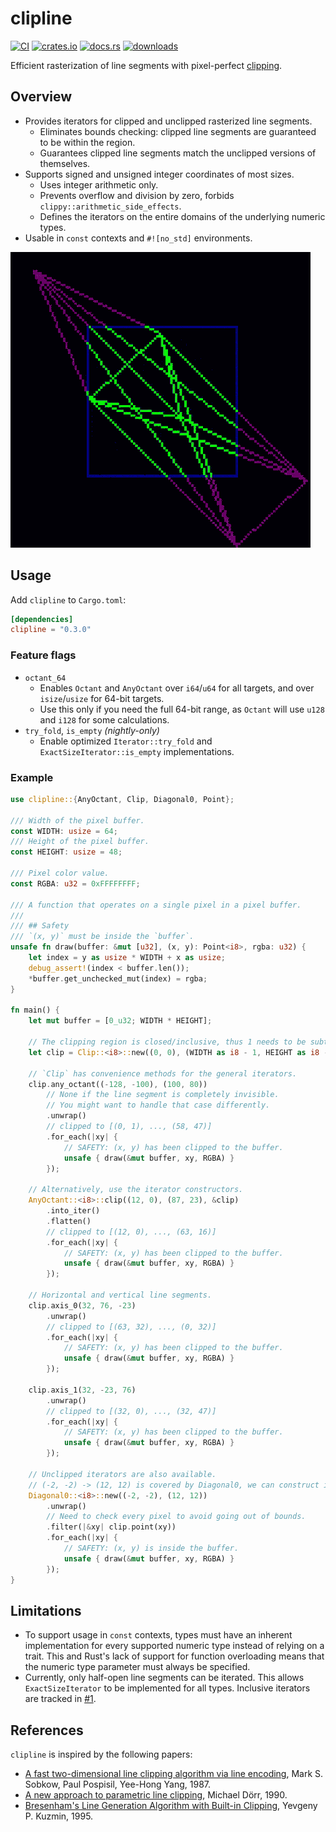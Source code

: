 # clipline

[![CI](https://github.com/nxsaken/clipline/actions/workflows/ci.yml/badge.svg)](https://github.com/nxsaken/clipline/actions/workflows/ci.yml)
[![crates.io](https://img.shields.io/crates/v/clipline.svg)](https://crates.io/crates/clipline)
[![docs.rs](https://img.shields.io/docsrs/clipline)](https://docs.rs/clipline/latest/clipline/)
[![downloads](https://img.shields.io/crates/d/clipline.svg)](https://crates.io/crates/clipline)

Efficient rasterization of line segments with pixel-perfect [clipping][clip].

## Overview
  
- Provides iterators for clipped and unclipped rasterized line segments.
  - Eliminates bounds checking: clipped line segments are guaranteed to be within the region.
  - Guarantees clipped line segments match the unclipped versions of themselves.
- Supports signed and unsigned integer coordinates of most sizes.
  - Uses integer arithmetic only.
  - Prevents overflow and division by zero, forbids `clippy::arithmetic_side_effects`.
  - Defines the iterators on the entire domains of the underlying numeric types.
- Usable in `const` contexts and `#![no_std]` environments.

![`clipline` in action](img/clip.gif)

## Usage

Add `clipline` to `Cargo.toml`:

```toml
[dependencies]
clipline = "0.3.0"
```

### Feature flags

- `octant_64`
  * Enables `Octant` and `AnyOctant` over `i64`/`u64` for all targets, and over `isize`/`usize` for 64-bit targets.
  * Use this only if you need the full 64-bit range, as `Octant` will use `u128` and `i128` for some calculations.
- `try_fold`, `is_empty` *(nightly-only)*
  * Enable optimized `Iterator::try_fold` and `ExactSizeIterator::is_empty` implementations.

### Example

```rust
use clipline::{AnyOctant, Clip, Diagonal0, Point};

/// Width of the pixel buffer.
const WIDTH: usize = 64;
/// Height of the pixel buffer.
const HEIGHT: usize = 48;

/// Pixel color value.
const RGBA: u32 = 0xFFFFFFFF;

/// A function that operates on a single pixel in a pixel buffer.
///
/// ## Safety
/// `(x, y)` must be inside the `buffer`.
unsafe fn draw(buffer: &mut [u32], (x, y): Point<i8>, rgba: u32) {
    let index = y as usize * WIDTH + x as usize;
    debug_assert!(index < buffer.len());
    *buffer.get_unchecked_mut(index) = rgba;
}

fn main() {
    let mut buffer = [0_u32; WIDTH * HEIGHT];

    // The clipping region is closed/inclusive, thus 1 needs to be subtracted from the size.
    let clip = Clip::<i8>::new((0, 0), (WIDTH as i8 - 1, HEIGHT as i8 - 1)).unwrap();

    // `Clip` has convenience methods for the general iterators.
    clip.any_octant((-128, -100), (100, 80))
        // None if the line segment is completely invisible.
        // You might want to handle that case differently.
        .unwrap()
        // clipped to [(0, 1), ..., (58, 47)]
        .for_each(|xy| {
            // SAFETY: (x, y) has been clipped to the buffer.
            unsafe { draw(&mut buffer, xy, RGBA) }
        });

    // Alternatively, use the iterator constructors.
    AnyOctant::<i8>::clip((12, 0), (87, 23), &clip)
        .into_iter()
        .flatten()
        // clipped to [(12, 0), ..., (63, 16)]
        .for_each(|xy| {
            // SAFETY: (x, y) has been clipped to the buffer.
            unsafe { draw(&mut buffer, xy, RGBA) }
        });

    // Horizontal and vertical line segments.
    clip.axis_0(32, 76, -23)
        .unwrap()
        // clipped to [(63, 32), ..., (0, 32)]
        .for_each(|xy| {
            // SAFETY: (x, y) has been clipped to the buffer.
            unsafe { draw(&mut buffer, xy, RGBA) }
        });

    clip.axis_1(32, -23, 76)
        .unwrap()
        // clipped to [(32, 0), ..., (32, 47)]
        .for_each(|xy| {
            // SAFETY: (x, y) has been clipped to the buffer.
            unsafe { draw(&mut buffer, xy, RGBA) }
        });

    // Unclipped iterators are also available.
    // (-2, -2) -> (12, 12) is covered by Diagonal0, we can construct it directly.
    Diagonal0::<i8>::new((-2, -2), (12, 12))
        .unwrap()
        // Need to check every pixel to avoid going out of bounds.
        .filter(|&xy| clip.point(xy))
        .for_each(|xy| {
            // SAFETY: (x, y) is inside the buffer.
            unsafe { draw(&mut buffer, xy, RGBA) }
        });
}
```

## Limitations

* To support usage in `const` contexts, types must have an inherent implementation for every supported numeric type instead of relying on a trait. This and Rust's lack of support for function overloading means that the numeric type parameter must always be specified.
* Currently, only half-open line segments can be iterated. This allows `ExactSizeIterator` to be implemented for all types. Inclusive iterators are tracked in [#1](https://github.com/nxsaken/clipline/issues/1).

## References

`clipline` is inspired by the following papers:

* [A fast two-dimensional line clipping algorithm via line encoding][spy], Mark S. Sobkow, Paul Pospisil, Yee-Hong Yang, 1987.
* [A new approach to parametric line clipping][dorr], Michael Dörr, 1990.
* [Bresenham's Line Generation Algorithm with Built-in Clipping][kuzmin], Yevgeny P. Kuzmin, 1995.

[clip]: https://en.wikipedia.org/wiki/Line_clipping
[bres]: https://en.wikipedia.org/wiki/Bresenham%27s_line_algorithm
[spy]: https://doi.org/10.1016/0097-8493(87)90061-6
[dorr]: https://doi.org/10.1016/0097-8493(90)90067-8
[kuzmin]: https://doi.org/10.1111/1467-8659.1450275